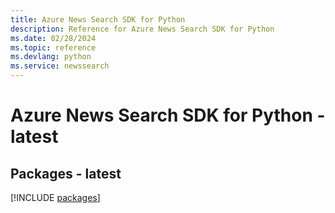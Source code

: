 ```yaml
---
title: Azure News Search SDK for Python
description: Reference for Azure News Search SDK for Python
ms.date: 02/28/2024
ms.topic: reference
ms.devlang: python
ms.service: newssearch
---
```

# Azure News Search SDK for Python - latest
## Packages - latest
[!INCLUDE [packages](news-search-index.md)]